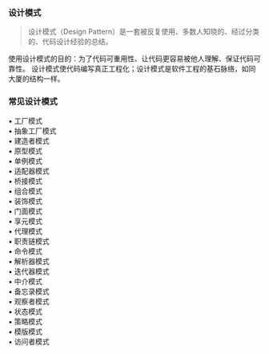 ### 设计模式
> 设计模式（Design Pattern）是一套被反复使用、多数人知晓的、经过分类的、代码设计经验的总结。

使用设计模式的目的：为了代码可重用性、让代码更容易被他人理解、保证代码可靠性。 设计模式使代码编写真正工程化；设计模式是软件工程的基石脉络，如同大厦的结构一样。


### 常见设计模式

▪ 工厂模式  
▪ 抽象工厂模式  
▪ 建造者模式  
▪ 原型模式  
▪ 单例模式  
▪ 适配器模式      
▪ 桥接模式  
▪ 组合模式  
▪ 装饰模式  
▪ 门面模式  
▪ 享元模式  
▪ 代理模式  
▪ 职责链模式  
▪ 命令模式  
▪ 解析器模式  
▪ 迭代器模式  
▪ 中介模式  
▪ 备忘录模式  
▪ 观察者模式  
▪ 状态模式  
▪ 策略模式  
▪ 模版模式  
▪ 访问者模式  